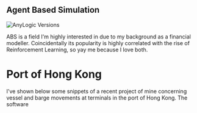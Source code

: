 ## Agent Based Simulation 

![AnyLogic Versions](https://img.shields.io/badge/AnyLogicProfessional-8.5.2+-blue.svg)

ABS is a field I'm highly interested in due to my background as a financial modeller. Coincidentally its popularity is highly correlated with the rise of Reinforcement Learning, so yay me because I love both. 

# Port of Hong Kong 

I've shown below some snippets of a recent project of mine concerning vessel and barge movements at terminals in the port of Hong Kong. 
The software 

